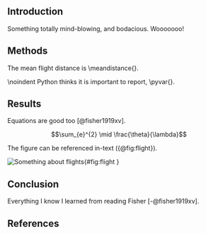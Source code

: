 Introduction
------------
Something totally mind-blowing, and bodacious. Wooooooo!

Methods
-------

The mean flight distance is \meandistance{}. 


\noindent
Python thinks it is important to report, \pyvar{}.

Results
-------

Equations are good too [@fisher1919xv].

$$\sum_{e}^{2} \mid \frac{\theta}{\lambda}$$


The figure can be referenced in-text ({@fig:flight}).

![Something about flights](flight.png){#fig:flight }

Conclusion
----------

Everything I know I learned from reading Fisher [-@fisher1919xv].


References
-----------


